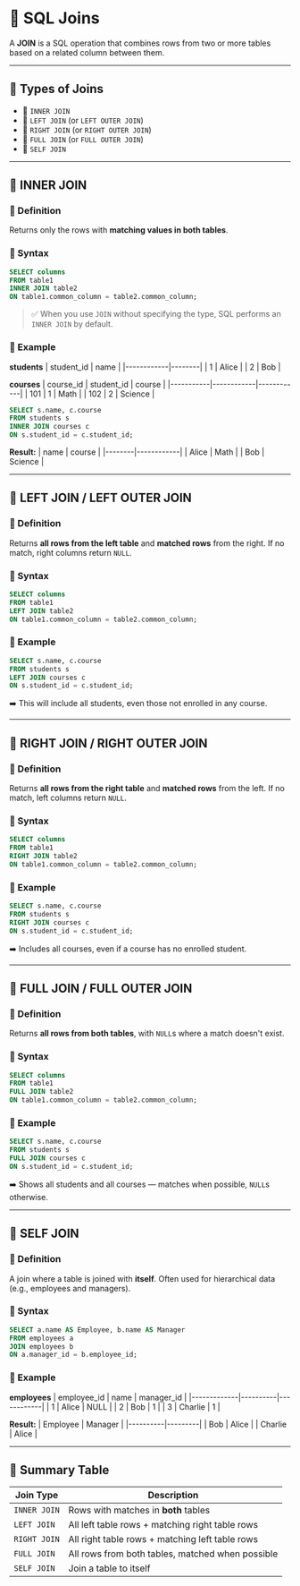 # 🔗 SQL Joins

A **JOIN** is a SQL operation that combines rows from two or more tables based on a related column between them.

---

## 🧩 Types of Joins

- 🔸 `INNER JOIN`
- 🔹 `LEFT JOIN` (or `LEFT OUTER JOIN`)
- 🔸 `RIGHT JOIN` (or `RIGHT OUTER JOIN`)
- 🔹 `FULL JOIN` (or `FULL OUTER JOIN`)
- 🔁 `SELF JOIN`

---

## 🔸 INNER JOIN

### 📘 Definition
Returns only the rows with **matching values in both tables**.

### 🧪 Syntax
```sql
SELECT columns
FROM table1
INNER JOIN table2
ON table1.common_column = table2.common_column;
```

> ✅ When you use `JOIN` without specifying the type, SQL performs an `INNER JOIN` by default.

### 🧾 Example

**students**
| student_id | name   |
|------------|--------|
| 1          | Alice  |
| 2          | Bob    |

**courses**
| course_id | student_id | course     |
|-----------|------------|------------|
| 101       | 1          | Math       |
| 102       | 2          | Science    |

```sql
SELECT s.name, c.course
FROM students s
INNER JOIN courses c
ON s.student_id = c.student_id;
```

**Result:**
| name   | course     |
|--------|------------|
| Alice  | Math       |
| Bob    | Science    |

---

## 🔹 LEFT JOIN / LEFT OUTER JOIN

### 📘 Definition
Returns **all rows from the left table** and **matched rows** from the right. If no match, right columns return `NULL`.

### 🧪 Syntax
```sql
SELECT columns
FROM table1
LEFT JOIN table2
ON table1.common_column = table2.common_column;
```

### 🧾 Example

```sql
SELECT s.name, c.course
FROM students s
LEFT JOIN courses c
ON s.student_id = c.student_id;
```

➡️ This will include all students, even those not enrolled in any course.

---

## 🔸 RIGHT JOIN / RIGHT OUTER JOIN

### 📘 Definition
Returns **all rows from the right table** and **matched rows** from the left. If no match, left columns return `NULL`.

### 🧪 Syntax
```sql
SELECT columns
FROM table1
RIGHT JOIN table2
ON table1.common_column = table2.common_column;
```

### 🧾 Example

```sql
SELECT s.name, c.course
FROM students s
RIGHT JOIN courses c
ON s.student_id = c.student_id;
```

➡️ Includes all courses, even if a course has no enrolled student.

---

## 🔹 FULL JOIN / FULL OUTER JOIN

### 📘 Definition
Returns **all rows from both tables**, with `NULL`s where a match doesn't exist.

### 🧪 Syntax
```sql
SELECT columns
FROM table1
FULL JOIN table2
ON table1.common_column = table2.common_column;
```

### 🧾 Example

```sql
SELECT s.name, c.course
FROM students s
FULL JOIN courses c
ON s.student_id = c.student_id;
```

➡️ Shows all students and all courses — matches when possible, `NULL`s otherwise.

---

## 🔁 SELF JOIN

### 📘 Definition
A join where a table is joined with **itself**. Often used for hierarchical data (e.g., employees and managers).

### 🧪 Syntax
```sql
SELECT a.name AS Employee, b.name AS Manager
FROM employees a
JOIN employees b
ON a.manager_id = b.employee_id;
```

### 🧾 Example

**employees**
| employee_id | name     | manager_id |
|-------------|----------|------------|
| 1           | Alice    | NULL       |
| 2           | Bob      | 1          |
| 3           | Charlie  | 1          |

**Result:**
| Employee | Manager |
|----------|---------|
| Bob      | Alice   |
| Charlie  | Alice   |

---

## 📌 Summary Table

| Join Type       | Description                                                      |
|------------------|------------------------------------------------------------------|
| `INNER JOIN`     | Rows with matches in **both** tables                            |
| `LEFT JOIN`      | All left table rows + matching right table rows                |
| `RIGHT JOIN`     | All right table rows + matching left table rows                |
| `FULL JOIN`      | All rows from both tables, matched when possible               |
| `SELF JOIN`      | Join a table to itself                                          |
